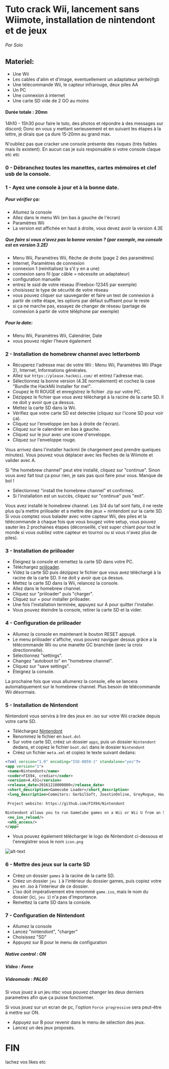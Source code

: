 # Tuto crack Wii, lancement sans Wiimote, installation de nintendont et de jeux

###### Par Solo


## Materiel:
- Une Wii
- Les cables d'alim et d'image, eventuellement un adaptateur péritel/rgb
- Une télécommande Wii, le capteur infrarouge, deux piles AA
- Un PC
- Une connexion à internet
- Une carte SD vide de 2 GO au moins


#### Durée totale : 20mn

14h10 - 15h30 pour faire le tuto, des photos et répondre à des messages sur discord;
Donc en vous y mettant serieusement et en suivant les étapes à la lettre, je dirais que ça dure 15-20mn au grand max.

N'oubliez pas que cracker une console présente des risques (très faibles mais ils existent).
En aucun cas je suis responsable si votre console claque etc etc


### 0 - Débranchez toutes les manettes, cartes mémoires et clef usb de la console.


### 1 - Ayez une console à jour et à la bonne date.

##### Pour vérifier ça:

- Allumez la console
- Allez dans le menu Wii (en bas à gauche de l'écran)
- Paramètres Wii
- La version est affichée en haut à droite, vous devez avoir la version 4.3E

##### Que faire si vous n'avez pas la bonne version ? (par exemple, ma console est en version 3.2E)

- Menu Wii, Paramètres Wii, flèche de droite (page 2 des paramètres)
- Internet, Paramètres de connexion
- connexion 1 (reinitialisez la s'il y en a une)
- connexion sans fil (par câble = nécessite un adaptateur)
- configuration manuelle
- entrez le ssid de votre réseau (Freebox-12345 par exemple)
- choisissez le type de sécurité de votre réseau
- vous pouvez cliquer sur sauvegarder et faire un test de connexion à partir de cette étape, les options par défaut suffisent pour le reste
- si ça ne marche pas, essayez de changer de réseau (partage de connexion à partir de votre téléphone par exemple)

##### Pour la date:

- Menu Wii, Paramètres Wii, Calendrier, Date
- vous pouvez régler l'heure également


### 2 - Installation de homebrew channel avec letterbomb

- Récuperez l'adresse mac de votre Wii : Menu Wii, Paramètres Wii (Page 2), Internet, Informations générales.
- Allez sur `https://please.hackmii.com/` et entrez l'adresse mac.
- Sélectionnez la bonne version (4.3E normalement) et cochez la case "Bundle the HackMii Installer for me!".
- Coupez le fil ROUGE et enregistrez le fichier .zip sur votre PC.
- Dézippez le fichier que vous avez téléchargé à la racine de la carte SD. Il ne doit y avoir que ça dessus.
- Mettez la carte SD dans la Wii.
- Vérifiez que votre carte SD est detectée (cliquez sur l'icone SD pour voir ça).
- Cliquez sur l'enveloppe (en bas à droite de l'écran).
- Cliquez sur le calendrier en bas à gauche.
- Cliquez sur le jour avec une icone d'enveloppe.
- Cliquez sur l'enveloppe rouge.

Vous arrivez dans l'installer hackmii (le chargement peut prendre quelques minutes).
Vous pouvez vous déplacer avec les fleches de la Wiimote et valider avec A.

Si "the homebrew channel" peut etre installé, cliquez sur "continue".
Sinon vous avez fait tout ça pour rien, je sais pas quoi faire pour vous. Manque de bol !

- Sélectionnez "install the homebrew channel" et confirmez.
- Si l'installation est un succès, cliquez sur "continue" puis "exit".

Vous avez installé le homebrew channel. Les 3/4 du taf sont faits, il ne reste plus qu'a mettre priiloader et a mettre des jeux + nintendont sur la carte SD.
Si vous comptez vous balader avec votre capteur Wii, des piles et la télécommande à chaque fois que vous bougez votre setup, vous pouvez sauter les 2 prochaines étapes
(déconseillé, c'est super chiant pour tout le monde si vous oubliez votre capteur en tournoi ou si vous n'avez plus de piles).


### 3 - Installation de priiloader

- Éteignez la console et remettez la carte SD dans votre PC.
- Téléchargez [priiloader](http://www.dacotaco.com/dlpriiloader.php?ver=0_8_2).
- Videz la carte SD puis dézippez le fichier que vous avez téléchargé à la racine de la carte SD. Il ne doit y avoir que ça dessus.
- Mettez la carte SD dans la Wii, relancez la console.
- Allez dans le homebrew channel.
- Cliquez sur "priiloader" puis "charger".
- Cliquez sur + pour installer priiloader.
- Une fois l'installation terminée, appuyez sur A pour quitter l'installer.
- Vous pouvez éteindre la console, retirer la carte SD et la vider.


### 4 - Configuration de priiloader

- Allumez la console en maintenant le bouton RESET appuyé.
- Le menu priiloader s'affiche, vous pouvez naviguer dessus grâce a la télécommande Wii ou une manette GC branchée (avec la croix directionnelle).
- Sélectionnez "settings".
- Changez "autoboot to" en "homebrew channel".
- Cliquez sur "save settings".
- Éteignez la console.

La prochaine fois que vous allumerez la console, elle se lancera automatiquement sur le homebrew channel. Plus besoin de télécommande Wii désormais.


### 5 - Installation de Nintendont

Nintendont vous servira à lire des jeux en .iso sur votre Wii crackée depuis votre carte SD.

- Téléchargez [Nintendont](https://github.com/FIX94/nintendon-t/blob/master/loader/loader.dol?raw=true)
- Renommez le fichier en `boot.dol`
- Sur votre carte SD, créez un dossier `apps`, puis un dossier `Nintendont` dedans, et copiez le fichier `boot.dol` dans le dossier `Nintendont`
- Créez un fichier `meta.xml` et copiez le texte suivant dedans:


```xml
<?xml version="1.0" encoding="ISO-8859-1" standalone="yes"?>
<app version="1">
 <name>Nintendont</name>
 <coder>FIX94, crediar</coder>
 <version>4.431</version>
 <release_date>20161218000000</release_date>
 <short_description>Gamecube Loader</short_description>
 <long_description>Commiters: GerbilSoft, JoostinOnline, GreyRogue, Howard, Cyan, nastys 

 Project website: https://github.com/FIX94/Nintendont 

Nintendont allows you to run GameCube games on a Wii or Wii U from an SD or HDD device.</long_description>
 <no_ios_reload/>
 <ahb_access/>
</app>
```

- Vous pouvez également télécharger le logo de Nintendont ci-dessous et l'enregistrer sous le nom `icon.png`

![alt-text](https://sites.google.com/site/completesg/_/rsrc/1430387938161/backup-launchers/gamecube/nintendont/icon.png)


### 6 - Mettre des jeux sur la carte SD

- Créez un dossier `games` à la racine de la carte SD.
- Créez un dossier `jeu 1` à l'intérieur du dossier games, puis copiez votre jeu en .iso à l'interieur de ce dossier.
- L'iso doit impérativement etre renommé `game.iso`, mais le nom du dossier (ici, `jeu 1`) n'a pas d'importance.
- Remettez la carte SD dans la console.

### 7 - Configuration de Nintendont

- Allumez la console
- Lancez "nintendont", "charger"
- Choisissez "SD"
- Appuyez sur B pour le menu de configuration

##### Native control : ON
##### Video : Force
##### Videomode : PAL60

Si vous jouez à un jeu ntsc vous pouvez changer les deux derniers parametres afin que ça puisse fonctionner.

Si vous jouez sur un ecran de pc, l'option `Force progressive` sera peut-être à mettre sur ON.

- Appuyez sur B pour revenir dans le menu de sélection des jeux.
- Lancez un des jeux proposés.

# FIN
lachez vos likes etc